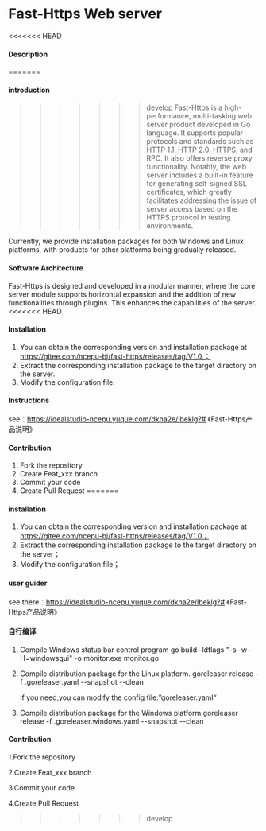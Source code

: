 # Fast-Https Web server

<<<<<<< HEAD
#### Description
=======
#### introduction
>>>>>>> develop
Fast-Https is a high-performance, multi-tasking web server product developed in Go language. It supports popular protocols and standards such as HTTP 1.1, HTTP 2.0, HTTPS, and RPC. It also offers reverse proxy functionality. Notably, the web server includes a built-in feature for generating self-signed SSL certificates, which greatly facilitates addressing the issue of server access based on the HTTPS protocol in testing environments.

Currently, we provide installation packages for both Windows and Linux platforms, with products for other platforms being gradually released.

#### Software Architecture
Fast-Https is designed and developed in a modular manner, where the core server module supports horizontal expansion and the addition of new functionalities through plugins. This enhances the capabilities of the server.
<<<<<<< HEAD


#### Installation
1.  You can obtain the corresponding version and installation package at https://gitee.com/ncepu-bj/fast-https/releases/tag/V1.0.；
2.  Extract the corresponding installation package to the target directory on the server.
3.  Modify the configuration file.

#### Instructions
see：https://idealstudio-ncepu.yuque.com/dkna2e/lbeklg?# 《Fast-Https产品说明》


#### Contribution
1.  Fork the repository
2.  Create Feat_xxx branch
3.  Commit your code
4.  Create Pull Request
=======

#### installation
1. You can obtain the corresponding version and installation package at https://gitee.com/ncepu-bj/fast-https/releases/tag/V1.0；
2. Extract the corresponding installation package to the target directory on the server；
3. Modify the configuration file；

#### user guider
see there：https://idealstudio-ncepu.yuque.com/dkna2e/lbeklg?# 《Fast-Https产品说明》

#### 自行编译
1. Compile Windows status bar control program
   go build -ldflags "-s -w -H=windowsgui" -o monitor.exe monitor.go

2. Compile distribution package for the Linux platform.
   goreleaser release -f .goreleaser.yaml --snapshot --clean

   if you need,you can modify the config file:”goreleaser.yaml“

3. Compile distribution package for the Windows platform
   goreleaser release -f .goreleaser.windows.yaml --snapshot --clean


#### Contribution
1.Fork the repository

2.Create Feat_xxx branch

3.Commit your code

4.Create Pull Request
>>>>>>> develop
